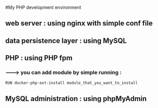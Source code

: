 #My PHP development environment

## web server : using nginx with simple conf file
## data persistence layer : using MySQL
## PHP : using PHP fpm
### ---> you can add module by simple running :
```
RUN docker-php-ext-install module_that_you_want_to_install
```  
## MySQL administration : using phpMyAdmin
